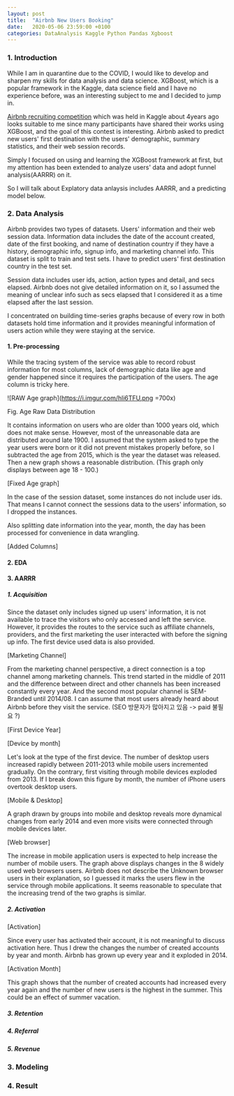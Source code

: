 ```yaml
---
layout: post
title:  "Airbnb New Users Booking"
date:   2020-05-06 23:59:00 +0100
categories: DataAnalysis Kaggle Python Pandas Xgboost
---
```


### 1. Introduction

While I am in quarantine due to the COVID, I would like to develop and sharpen my skills for data analysis and data science. XGBoost, which is a popular framework in the Kaggle, data science field and I have no experience before, was an interesting subject to me and I decided to jump in.

[Airbnb recruiting competition](https://www.kaggle.com/c/airbnb-recruiting-new-user-bookings/overview) which was held in Kaggle about 4years ago looks suitable to me since many participants have shared their works using XGBoost, and the goal of this contest is interesting. Airbnb asked to predict new users' first destination with the users' demographic, summary statistics, and their web session records.

Simply I focused on using and learning the XGBoost framework at first, but my attention has been extended to analyze users' data and adopt funnel analysis(AARRR) on it. 

So I will talk about Explatory data anlaysis includes AARRR, and a predicting model below.

### 2. Data Analysis

Airbnb provides two types of datasets. Users' information and their web session data. Information data includes the date of the account created, date of the first booking, and name of destination country if they have a history, demographic info, signup info, and marketing channel info. This dataset is split to train and test sets. I have to predict users' first destination country in the test set.

Session data includes user ids, action, action types and detail, and secs elapsed. Airbnb does not give detailed information on it, so I assumed the meaning of unclear info such as secs elapsed that I considered it as a time elapsed after the last session.

I concentrated on building time-series graphs because of every row in both datasets hold time information and it provides meaningful information of users action while they were staying at the service.

#### 1. Pre-processing

While the tracing system of the service was able to record robust information for most columns, lack of demographic data like age and gender happened since it requires the participation of the users. The age column is tricky here.

![RAW Age graph](https://i.imgur.com/hli6TFU.png =700x)

Fig. Age Raw Data Distribution

It contains information on users who are older than 1000 years old, which does not make sense. However, most of the unreasonable data are distributed around late 1900. I assumed that the system asked to type the year users were born or it did not prevent mistakes properly before, so I subtracted the age from 2015, which is the year the dataset was released. Then a new graph shows a reasonable distribution. (This graph only displays between age 18 - 100.)

[Fixed Age graph]

In the case of the session dataset, some instances do not include user ids. That means I cannot connect the sessions data to the users' information, so I dropped the instances.

Also splitting date information into the year, month, the day has been processed for convenience in data wrangling. 

[Added Columns]

#### 2. EDA

#### 3. AARRR

##### 1. Acquisition

Since the dataset only includes signed up users' information, it is not available to trace the visitors who only accessed and left the service. However, it provides the routes to the service such as affiliate channels, providers, and the first marketing the user interacted with before the signing up info. The first device used data is also provided.

[Marketing Channel]

From the marketing channel perspective, a direct connection is a top channel among marketing channels. This trend started in the middle of 2011 and the difference between direct and other channels has been increased constantly every year. And the second most popular channel is SEM-Branded until 2014/08. I can assume that most users already heard about Airbnb before they visit the service. (SEO 방문자가 많아지고 있음 -> paid 불필요 ?)

[First Device Year]

[Device by month]

Let's look at the type of the first device. The number of desktop users increased rapidly between 2011-2013 while mobile users incremented gradually. On the contrary, first visiting through mobile devices exploded from 2013. If I break down this figure by month, the number of iPhone users overtook desktop users.

[Mobile & Desktop]

A graph drawn by groups into mobile and desktop reveals more dynamical changes from early 2014 and even more visits were connected through mobile devices later. 

[Web browser]

The increase in mobile application users is expected to help increase the number of mobile users. The graph above displays changes in the 8 widely used web browsers users. Airbnb does not describe the Unknown browser users in their explanation, so I guessed it marks the users flew in the service through mobile applications. It seems reasonable to speculate that the increasing trend of the two graphs is similar.

##### 2. Activation

[Activation]

Since every user has activated their account, it is not meaningful to discuss activation here. Thus I drew the changes the number of created accounts by year and month. Airbnb has grown up every year and it exploded in 2014. 

[Activation Month]

This graph shows that the number of created accounts had increased every year again and the number of new users is the highest in the summer. This could be an effect of summer vacation. 


##### 3. Retention



##### 4. Referral

##### 5. Revenue


### 3. Modeling

### 4. Result

